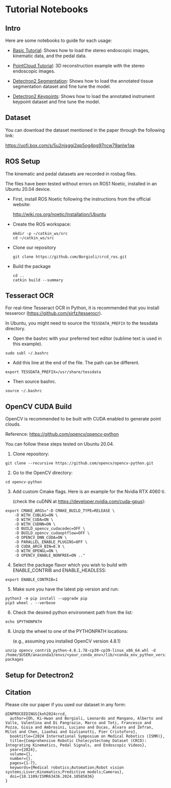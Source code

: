 # Tutorial Notebooks

## Intro

Here are some notebooks to guide for each usage:

- [Basic Tutorial](CRCD_Tutorial.ipynb): Shows how to load the stereo endoscopic images, kinematic data, and the pedal data.

- [PointCloud Tutorial](CRCD_Tutorial_pcl.ipynb): 3D reconstruction example with the stereo endoscopic images.

- [Detectron2 Segmentation](CRCD_Detectron2_Segmentation.ipynb): Shows how to load the annotated tissue segmentation dataset and fine tune the model.

- [Detectron2 Keypoints](CRCD_Detectron2_Keypoints.ipynb): Shows how to load the annotated instrument keypoint dataset and fine tune the model.

## Dataset

You can download the dataset mentioned in the paper through the following link:

https://uofi.box.com/s/5u2njsggi2qp5og4pg97ncw79anlw1qa

## ROS Setup

The kinematic and pedal datasets are recorded in rosbag files. 

The files have been tested without errors on ROS1 Noetic, installed in an Ubuntu 20.04 device.

- First, install ROS Noetic following the instructions from the official website:

  http://wiki.ros.org/noetic/Installation/Ubuntu
  
- Create the ROS workspace:
  ```
  mkdir -p ~/catkin_ws/src
  cd ~/catkin_ws/src
  ```
- Clone our repository
  ```
  git clone https://github.com/Borgioli/crcd_ros.git
  ```
- Build the package
  ```
  cd ..
  catkin build --summary
  ```

## Tesseract OCR
For real-time Tesseract OCR in Python, it is recommended that you install tesserocr (https://github.com/sirfz/tesserocr).

In Ubuntu, you might need to source the ```TESSDATA_PREFIX``` to the tessdata directory.

- Open the bashrc with your preferred text editor (sublime text is used in this example).
```
sudo subl ~/.bashrc
```
- Add this line at the end of the file. The path can be different.
```
export TESSDATA_PREFIX=/usr/share/tessdata
```
- Then source bashrc.
```
source ~/.bashrc
```

## OpenCV CUDA Build
OpenCV is recommended to be built with CUDA enabled to generate point clouds.

Reference: https://github.com/opencv/opencv-python

You can follow these steps tested on Ubuntu 20.04.

1. Clone repository:
```
git clone --recursive https://github.com/opencv/opencv-python.git
```

2. Go to the OpenCV directory:
```
cd opencv-python
```

3. Add custom Cmake flags. Here is an example for the Nvidia RTX 4060 ti.
   
   (check the cuDNN at https://developer.nvidia.com/cuda-gpus):
   
```
export CMAKE_ARGS="-D CMAKE_BUILD_TYPE=RELEASE \
	-D WITH_CUBLAS=ON \
	-D WITH_CUDA=ON \
	-D WITH_CUDNN=ON \
	-D BUILD_opencv_cudacodec=OFF \
	-D BUILD_opencv_cudaoptflow=OFF \
	-D OPENCV_DNN_CUDA=ON \
	-D PARALLEL_ENABLE_PLUGINS=OFF \
	-D CUDA_ARCH_BIN=8.9 \
	-D WITH_OPENGL=ON \
	-D OPENCV_ENABLE_NONFREE=ON .."
```

4. Select the package flavor which you wish to build with ENABLE_CONTRIB and ENABLE_HEADLESS:
```
export ENABLE_CONTRIB=1
```

5. Make sure you have the latest pip version and run:
```
python3 -m pip install --upgrade pip
pip3 wheel . --verbose
```

6. Check the desired python environment path from the list:
```
echo $PYTHONPATH
```

8. Unzip the wheel to one of the PYTHONPATH locations:

   (e.g., assuming you installed OpenCV version 4.8.1)
```
unzip opencv_contrib_python-4.8.1.78-cp39-cp39-linux_x86_64.whl -d /home/$USER/anaconda3/envs/<your_conda_env>/lib/<conda_env_python_version>/site-packages
```

## Setup for Detectron2



## Citation

Please cite our paper if you used our dataset in any form: 
```
@INPROCEEDINGS{koh2024crcd,
  author={Oh, Ki-Hwan and Borgioli, Leonardo and Mangano, Alberto and Valle, Valentina and Di Pangrazio, Marco and Toti, Francesco and Pozza, Gioia and Ambrosini, Luciano and Ducas, Alvaro and Žefran, Miloš and Chen, Liaohai and Giulianotti, Pier Cristoforo},
  booktitle={2024 International Symposium on Medical Robotics (ISMR)}, 
  title={Comprehensive Robotic Cholecystectomy Dataset (CRCD): Integrating Kinematics, Pedal Signals, and Endoscopic Videos}, 
  year={2024},
  volume={},
  number={},
  pages={1-7},
  keywords={Medical robotics;Automation;Robot vision systems;Liver;Kinematics;Predictive models;Cameras},
  doi={10.1109/ISMR63436.2024.10585836}
}

```
